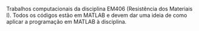 Trabalhos computacionais da disciplina EM406 (Resistência dos Materiais I). Todos os códigos estão em MATLAB e devem dar uma ideia de como 
aplicar a programação em MATLAB à disciplina.
